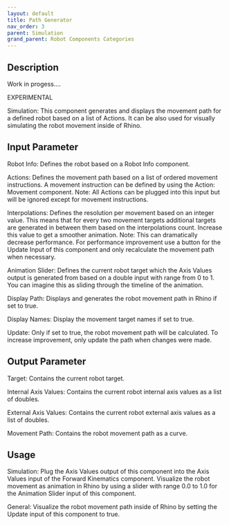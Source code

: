 ```yaml
---
layout: default
title: Path Generator
nav_order: 3
parent: Simulation
grand_parent: Robot Components Categories
---
```


## Description

Work in progess....

EXPERIMENTAL

Simulation: This component generates and displays the movement path for a defined robot based on a list of Actions. It can be also used for visually simulating the robot movement inside of Rhino.

## Input Parameter

Robot Info: Defines the robot based on a Robot Info component.

Actions: Defines the movement path based on a list of ordered movement instructions. A movement instruction can be defined by using the Action: Movement component. Note: All Actions can be plugged into this input but will be ignored except for movement instructions.

Interpolations: Defines the resolution per movement based on an integer value. This means that for every two movement targets additional targets are generated in between them based on the interpolations count. Increase this value to get a smoother animation. Note: This can dramatically decrease performance. For performance improvement use a button for the Update Input of this component and only recalculate the movement path when necessary.

Animation Slider: Defines the current robot target which the Axis Values output is generated from based on a double input with range from 0 to 1. You can imagine this as sliding through the timeline of the animation.

Display Path: Displays and generates the robot movement path in Rhino if set to true.

Display Names: Display the movement target names if set to true.

Update: Only if set to true, the robot movement path will be calculated. To increase improvement, only update the path when changes were made.

## Output Parameter

Target: Contains the current robot target.

Internal Axis Values: Contains the current robot internal axis values as a list of doubles.

External Axis Values: Contains the current robot external axis values as a list of doubles.

Movement Path: Contains the robot movement path as a curve.

## Usage

Simulation: Plug the Axis Values output of this component into the Axis Values input of the Forward Kinematics component. Visualize the robot movement as animation in Rhino by using a slider with range 0.0 to 1.0 for the Animation Slider input of this component.

General: Visualize the robot movement path inside of Rhino by setting the Update input of this component to true.
